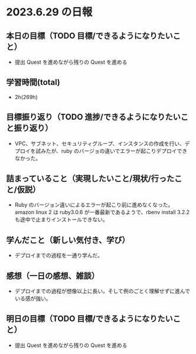 # 2023.6.29 の日報

## 本日の目標（TODO 目標/できるようになりたいこと）

- 提出 Quest を進めながら残りの Quest を進める

## 学習時間(total)

- 2h(269h)

## 目標振り返り（TODO 進捗/できるようになりたいこと振り返り）

- VPC、サブネット、セキュリティグループ、インスタンスの作成を行い、デプロイを試みたが、ruby のバージョの違いでエラーが起こりデプロイできなかった。

## 詰まっていること（実現したいこと/現状/行ったこと/仮説）

- Ruby のバージョン違いによるエラーが起こり前に進めなくなった。
  amazon linux 2 は ruby3.0.6 が一番最新であるようで、rbenv install 3.2.2 も途中で止まりインストールできない。

## 学んだこと（新しい気付き、学び）

- デプロイまでの過程を一通り学んだ。

## 感想（一日の感想、雑談）

- デプロイまでの過程が想像以上に長い。そして例のごとく理解せずに進んでいる感が強い。

## 明日の目標（TODO 目標/できるようになりたいこと）

- 提出 Quest を進めながら残りの Quest を進める
